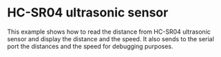 # HC-SR04 ultrasonic sensor

This example shows how to read the distance from HC-SR04 ultrasonic sensor and display the distance and the speed. It also sends to the serial port the distances and the speed for debugging purposes.
